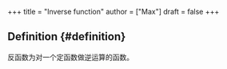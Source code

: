 +++
title = "Inverse function"
author = ["Max"]
draft = false
+++

## Definition {#definition}

反函数为对一个定函数做逆运算的函数。
